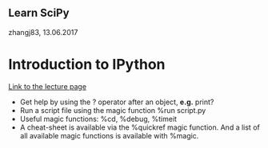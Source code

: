 Learn SciPy
------
zhangj83, 13.06.2017

# Introduction to IPython
[Link to the lecture page](http://www.scipy-lectures.org/intro/intro.html)

* Get help by using the ? operator after an object, __e.g.__ print?
* Run a script file using the magic function %run script.py
* Useful magic functions: %cd, %debug, %timeit
* A cheat-sheet is available via the %quickref magic function. And a list of all available magic functions is available with %magic.
